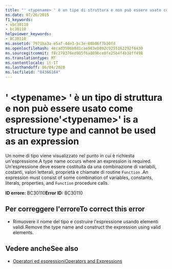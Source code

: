 ```yaml
---
title: "' <typename> ' è un tipo di struttura e non può essere usato come espressione"
ms.date: 07/20/2015
f1_keywords:
- vbc30110
- bc30110
helpviewer_keywords:
- BC30110
ms.assetid: 7971ba3a-e5af-4de3-bc3e-80b06f7b30fd
ms.openlocfilehash: 4ecad3506b8d1cae983eb892c9255162292f6430
ms.sourcegitcommit: f8c270376ed905f6a8896ce0fe25b4f4b38ff498
ms.translationtype: MT
ms.contentlocale: it-IT
ms.lasthandoff: 06/04/2020
ms.locfileid: "84366164"
---
```

# <a name="typename-is-a-structure-type-and-cannot-be-used-as-an-expression"></a><span data-ttu-id="f5557-102">' \<typename> ' è un tipo di struttura e non può essere usato come espressione</span><span class="sxs-lookup"><span data-stu-id="f5557-102">'\<typename>' is a structure type and cannot be used as an expression</span></span>
<span data-ttu-id="f5557-103">Un nome di tipo viene visualizzato nel punto in cui è richiesta un'espressione.</span><span class="sxs-lookup"><span data-stu-id="f5557-103">A type name occurs where an expression is required.</span></span> <span data-ttu-id="f5557-104">Un'espressione deve essere costituita da una combinazione di variabili, costanti, valori letterali, proprietà e chiamate di routine `Function` .</span><span class="sxs-lookup"><span data-stu-id="f5557-104">An expression must consist of some combination of variables, constants, literals, properties, and `Function` procedure calls.</span></span>  
  
 <span data-ttu-id="f5557-105">**ID errore:** BC30110</span><span class="sxs-lookup"><span data-stu-id="f5557-105">**Error ID:** BC30110</span></span>  
  
## <a name="to-correct-this-error"></a><span data-ttu-id="f5557-106">Per correggere l'errore</span><span class="sxs-lookup"><span data-stu-id="f5557-106">To correct this error</span></span>  
  
- <span data-ttu-id="f5557-107">Rimuovere il nome del tipo e costruire l'espressione usando elementi validi.</span><span class="sxs-lookup"><span data-stu-id="f5557-107">Remove the type name and construct the expression using valid elements.</span></span>  
  
## <a name="see-also"></a><span data-ttu-id="f5557-108">Vedere anche</span><span class="sxs-lookup"><span data-stu-id="f5557-108">See also</span></span>

- [<span data-ttu-id="f5557-109">Operatori ed espressioni</span><span class="sxs-lookup"><span data-stu-id="f5557-109">Operators and Expressions</span></span>](../programming-guide/language-features/operators-and-expressions/index.md)
